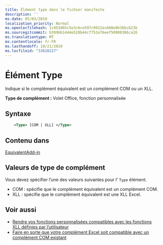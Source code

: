```yaml
---
title: Élément type dans le fichier manifeste
description: ''
ms.date: 05/03/2019
localization_priority: Normal
ms.openlocfilehash: 1c053d65c5e3c6ce597c9912ec608e0b36bc623b
ms.sourcegitcommit: b3996b1444e520b44cf752e76eef50908386ca26
ms.translationtype: MT
ms.contentlocale: fr-FR
ms.lasthandoff: 10/21/2019
ms.locfileid: "33628227"
---
```

# <a name="type-element"></a>Élément Type

Indique si le complément équivalent est un complément COM ou un XLL.

**Type de complément :** Volet Office, fonction personnalisée

## <a name="syntax"></a>Syntaxe

```XML
    <Type> [COM | XLL] </Type>  
```

## <a name="contained-in"></a>Contenu dans

[EquivalentAdd-in](equivalentaddin.md)

## <a name="add-in-type-values"></a>Valeurs de type de complément

Vous devez spécifier l’une des valeurs suivantes pour l' `Type` élément.

- COM : spécifie que le complément équivalent est un complément COM.
- XLL : spécifie que le complément équivalent est une XLL Excel.

## <a name="see-also"></a>Voir aussi

- [Rendre vos fonctions personnalisées compatibles avec les fonctions XLL définies par l’utilisateur](../../excel/make-custom-functions-compatible-with-xll-udf.md)
- [Faire en sorte que votre complément Excel soit compatible avec un complément COM existant](../../develop/make-office-add-in-compatible-with-existing-com-add-in.md)